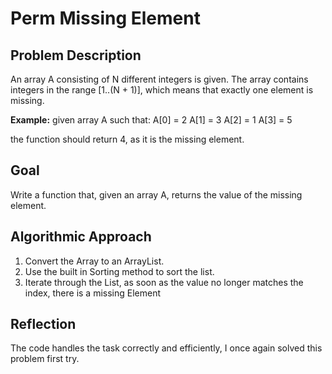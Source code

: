 # Perm Missing Element

## Problem Description
An array A consisting of N different integers is given. The array contains integers in the range [1..(N + 1)], which means that exactly one element is missing.


**Example:**
given array A such that:
  A[0] = 2
  A[1] = 3
  A[2] = 1
  A[3] = 5

the function should return 4, as it is the missing element.

## Goal
Write a function that, given an array A, returns the value of the missing element.

## Algorithmic Approach
1. Convert the Array to an ArrayList.
2. Use the built in Sorting method to sort the list.
3. Iterate through the List, as soon as the value no longer matches the index, there is a missing Element


## Reflection
The code handles the task correctly and efficiently, I once again solved this problem first try.
